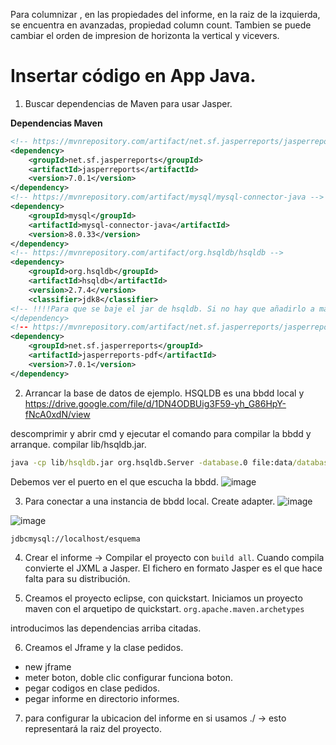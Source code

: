 Para columnizar , en las propiedades del informe, en la raiz de la izquierda, se encuentra en avanzadas, propiedad column count. Tambien se puede cambiar el orden de impresion de horizonta la vertical y vicevers.

# Insertar código en App Java.
1. Buscar dependencias de Maven para usar Jasper.

**Dependencias Maven**
```xml
<!-- https://mvnrepository.com/artifact/net.sf.jasperreports/jasperreports -->
<dependency>
    <groupId>net.sf.jasperreports</groupId>
    <artifactId>jasperreports</artifactId>
    <version>7.0.1</version>
</dependency>
<!-- https://mvnrepository.com/artifact/mysql/mysql-connector-java -->
<dependency>
    <groupId>mysql</groupId>
    <artifactId>mysql-connector-java</artifactId>
    <version>8.0.33</version>
</dependency>
<!-- https://mvnrepository.com/artifact/org.hsqldb/hsqldb -->
<dependency>
    <groupId>org.hsqldb</groupId>
    <artifactId>hsqldb</artifactId>
    <version>2.7.4</version>
    <classifier>jdk8</classifier>  
<!-- !!!!Para que se baje el jar de hsqldb. Si no hay que añadirlo a mano en el classpath en el proyecto si ponemos lo que viene en maven de hsqldb –>
</dependency>
<!-- https://mvnrepository.com/artifact/net.sf.jasperreports/jasperreports-pdf -->
<dependency>
    <groupId>net.sf.jasperreports</groupId>
    <artifactId>jasperreports-pdf</artifactId>
    <version>7.0.1</version>
</dependency>
```

2. Arrancar la base de datos de ejemplo.
HSQLDB es una bbdd local y 
https://drive.google.com/file/d/1DN4ODBUig3F59-yh_G86HpY-fNcA0xdN/view

descomprimir y abrir cmd
y ejecutar el comando para compilar la bbdd y arranque.
compilar lib/hsqldb.jar.
```cmd
java -cp lib/hsqldb.jar org.hsqldb.Server -database.0 file:data/database/test -dbname.0 test
```

Debemos ver el puerto en el que escucha la bbdd.
![image](https://github.com/user-attachments/assets/f74ed8e9-9fe8-493f-bb14-d4157f88b102)

3. Para conectar a una instancia de bbdd local.
Create adapter.
![image](https://github.com/user-attachments/assets/afe93b6a-32fb-4be7-859b-219ae5b32bc9)

![image](https://github.com/user-attachments/assets/6df82f45-d0df-4974-b459-c36cba5af62e)



```
jdbcmysql://localhost/esquema
```


4. Crear el informe -> Compilar el proyecto con `build all`.
Cuando compila convierte el JXML a Jasper.
El fichero en formato Jasper es el que hace falta para su distribución.

5. Creamos el proyecto eclipse, con quickstart.
Iniciamos un proyecto maven con el arquetipo de quickstart.
`org.apache.maven.archetypes`

introducimos las dependencias arriba citadas.
 
6. Creamos el Jframe y la clase pedidos.
- new jframe
- meter boton, doble clic configurar funciona boton.
- pegar codigos en clase pedidos.
- pegar informe en directorio informes.


7. para configurar la ubicacion del informe en si usamos ./ -> esto representará la raiz del proyecto.
